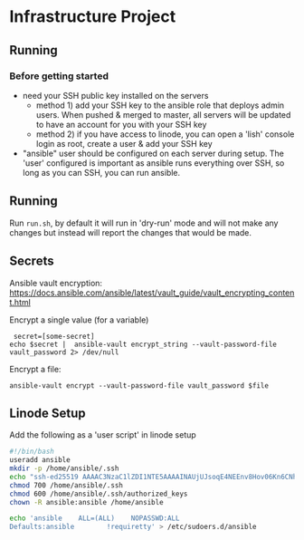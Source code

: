 # Infrastructure Project


## Running

### Before getting started

- need your SSH public key installed on the servers
   - method 1) add your SSH key to the ansible role that deploys
      admin users. When pushed & merged to master, all servers will
      be updated to have an account for you with your SSH key
   - method 2) if you have access to linode, you can open a 'lish' console
      login as root, create a user & add your SSH key
- "ansible" user should be configured on each server during setup.
  The 'user' configured is important as ansible runs everything over
  SSH, so long as you can SSH, you can run ansible. 

## Running

Run `run.sh`, by default it will run in 'dry-run' mode and will not make any
changes but instead will report the changes that would be made.


## Secrets

Ansible vault encryption: https://docs.ansible.com/ansible/latest/vault_guide/vault_encrypting_content.html

Encrypt a single value (for a variable)
```
 secret=[some-secret]
echo $secret |  ansible-vault encrypt_string --vault-password-file vault_password 2> /dev/null
```

Encrypt a file:
```
ansible-vault encrypt --vault-password-file vault_password $file
```

## Linode Setup

Add the following as a 'user script' in linode setup

```bash
#!/bin/bash
useradd ansible
mkdir -p /home/ansible/.ssh
echo "ssh-ed25519 AAAAC3NzaC1lZDI1NTE5AAAAINAUjUJsoqE4NEEnv8Hov06Kn6CNhSDheGRxm7HbLaG9 ansible@triplea" > /home/ansible/.ssh/authorized_keys
chmod 700 /home/ansible/.ssh
chmod 600 /home/ansible/.ssh/authorized_keys
chown -R ansible:ansible /home/ansible

echo 'ansible    ALL=(ALL)    NOPASSWD:ALL
Defaults:ansible        !requiretty' > /etc/sudoers.d/ansible
```


